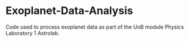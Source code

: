 # Exoplanet-Data-Analysis
Code used to process exoplanet data as part of the UoB module Physics Laboratory 1 Astrolab.
